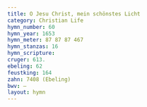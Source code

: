 ```yaml
---
title: O Jesu Christ, mein schönstes Licht
category: Christian Life
hymn_number: 60
hymn_year: 1653
hymn_meter: 87 87 87 467
hymn_stanzas: 16
hymn_scripture: 
cruger: 613.
ebeling: 62
feustking: 164
zahn: 7408 (Ebeling)
bwv: —
layout: hymn
---
```

<br>

